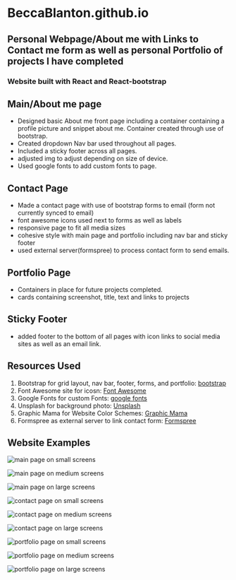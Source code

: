 # BeccaBlanton.github.io

## Personal Webpage/About me with Links to Contact me form as well as personal Portfolio of projects I have completed

### Website built with React and React-bootstrap

## Main/About me page

* Designed basic About me front page including a container containing a profile picture and snippet about me. Container created through use of bootstrap.
* Created dropdown Nav bar used throughout all pages.
* Included a sticky footer across all pages.
* adjusted img to adjust depending on size of device.
* Used google fonts to add custom fonts to page.

## Contact Page

* Made a contact page with use of bootstrap forms to email (form not currently synced to email)
* font awesome icons used next to forms as well as labels
* responsive page to fit all media sizes
* cohesive style with main page and portfolio including nav bar and sticky footer
* used external server(formspree) to process contact form to send emails.

## Portfolio Page

* Containers in place for future projects completed.
* cards containing screenshot, title, text and links to projects 

## Sticky Footer

* added footer to the bottom of all pages with icon links to social media sites as well as an email link.

## Resources Used

1. Bootstrap for grid layout, nav bar, footer, forms, and portfolio: [bootstrap](https://getbootstrap.com/)
1. Font Awesome site for icosn: [Font Awesome](https://fontawesome.com/)
1. Google Fonts for custom Fonts: [google fonts](fonts.google.com)
1. Unsplash for background photo: [Unsplash](unsplash.com)
1. Graphic Mama for Website Color Schemes: [Graphic Mama](https://graphicmama.com/blog/website-color-schemes/)
1. Formspree as external server to link contact form: [Formspree](https://formspree.io/)

## Website Examples

![main page on small screens](exampleimages/index.html_sm.png)

![main page on medium screens](exampleimages/index.html_med.png)

![main page on large screens](exampleimages/index.html_lg.png)

![contact page on small screens](exampleimages/contact.html_sm.png)

![contact page on medium screens](exampleimages/contact.html_med.png)

![contact page on large screens](exampleimages/contact.html_lg.png)

![portfolio page on small screens](exampleimages/portfolio.html_sm.png)

![portfolio page on medium screens](exampleimages/portfolio.html_med.png)

![portfolio page on large screens](exampleimages/portfolio.html_lg.png)
